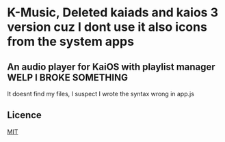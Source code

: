 # K-Music, Deleted kaiads and kaios 3 version cuz I dont use it also icons from the system apps

## An audio player for KaiOS with playlist manager **WELP I BROKE SOMETHING**
It doesnt find my files, I suspect I wrote the syntax wrong in app.js
## Licence

[MIT](https://opensource.org/licenses/MIT)

